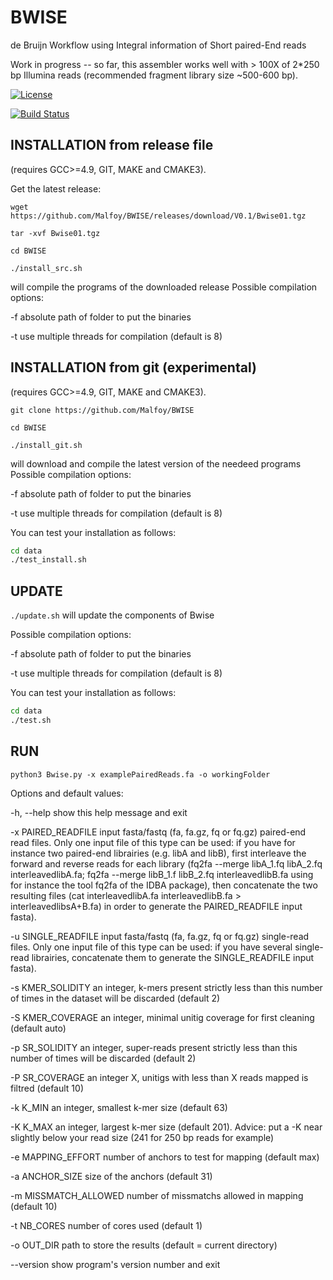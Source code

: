 BWISE
=====

de Bruijn Workflow using Integral information of Short paired-End reads

Work in progress -- so far, this assembler works well  with \> 100X of
2\*250 bp Illumina reads (recommended fragment library size \~500-600 bp).


[![License](http://img.shields.io/:license-affero-blue.svg)](http://www.gnu.org/licenses/agpl-3.0.en.html)

[![Build Status](https://travis-ci.org/Malfoy/BWISE.svg?branch=master)](https://travis-ci.org/Malfoy/BWISE)


INSTALLATION from release file
------------
(requires GCC\>=4.9, GIT, MAKE and CMAKE3).

Get the latest release:

`wget https://github.com/Malfoy/BWISE/releases/download/V0.1/Bwise01.tgz`

`tar -xvf Bwise01.tgz`

`cd BWISE`


`./install_src.sh` 

will compile the programs of the downloaded release
Possible compilation options:

\-f absolute path of folder to put the binaries

\-t use multiple threads for compilation (default is 8)


INSTALLATION from git (experimental)
------------
(requires GCC\>=4.9, GIT, MAKE and CMAKE3).

`git clone https://github.com/Malfoy/BWISE `

`cd BWISE`

`./install_git.sh` 

will download and compile the latest version of the needeed programs 
Possible compilation options:

\-f absolute path of folder to put the binaries

\-t use multiple threads for compilation (default is 8)

You can test your installation as follows:

~~~~~~~~~~~~~~~~~~~~~~~~~~~~~~~~~~~~~~~~~~~~~~~~~~~~~~~~~~~~~~~~~~~~~~~~~~~ bash
cd data
./test_install.sh
~~~~~~~~~~~~~~~~~~~~~~~~~~~~~~~~~~~~~~~~~~~~~~~~~~~~~~~~~~~~~~~~~~~~~~~~~~~~~~~~


UPDATE
------------

`./update.sh` will update the components of Bwise

Possible compilation options:

\-f absolute path of folder to put the binaries

\-t use multiple threads for compilation (default is 8)

You can test your installation as follows:

~~~~~~~~~~~~~~~~~~~~~~~~~~~~~~~~~~~~~~~~~~~~~~~~~~~~~~~~~~~~~~~~~~~~~~~~~~~ bash
cd data
./test.sh
~~~~~~~~~~~~~~~~~~~~~~~~~~~~~~~~~~~~~~~~~~~~~~~~~~~~~~~~~~~~~~~~~~~~~~~~~~~~~~~~




RUN
---

`python3 Bwise.py -x examplePairedReads.fa -o workingFolder`

Options and default values:

-h, --help            show this help message and exit

  -x PAIRED_READFILE    input fasta/fastq (fa, fa.gz, fq or fq.gz) paired-end read files. Only one input file of this type can be used: if you have for instance two paired-end librairies (e.g. libA and libB), first interleave the forward and reverse reads for each library (fq2fa --merge libA_1.fq libA_2.fq interleavedlibA.fa; fq2fa --merge libB_1.f libB_2.fq interleavedlibB.fa using for instance the tool fq2fa of the IDBA package), then concatenate the two resulting files (cat interleavedlibA.fa interleavedlibB.fa > interleavedlibsA+B.fa) in order to generate the PAIRED_READFILE input fasta).

  -u SINGLE_READFILE    input fasta/fastq (fa, fa.gz, fq or fq.gz) single-read files. Only one input file of this type can be used: if you have several single-read librairies, concatenate them to generate the SINGLE_READFILE input fasta).


  -s KMER_SOLIDITY      an integer, k-mers present strictly less than this
                        number of times in the dataset will be discarded
                        (default 2)

  -S KMER_COVERAGE      an integer, minimal unitig coverage for first cleaning
                        (default auto)

  -p SR_SOLIDITY        an integer, super-reads present strictly less than
                        this number of times will be discarded (default 2)

  -P SR_COVERAGE        an integer X, unitigs with less than X reads
                        mapped is filtred (default 10)

  -k K_MIN              an integer, smallest k-mer size (default 63)

  -K K_MAX              an integer, largest k-mer size (default 201). Advice: put a -K near slightly below your read size (241 for 250 bp reads for example)

  -e MAPPING_EFFORT     number of anchors to test for mapping (default max)

  -a ANCHOR_SIZE        size of the anchors (default 31)

  -m MISSMATCH_ALLOWED  number of missmatchs allowed in mapping (default 10)

  -t NB_CORES           number of cores used (default 1)

  -o OUT_DIR            path to store the results (default = current
                        directory)

  --version             show program's version number and exit
